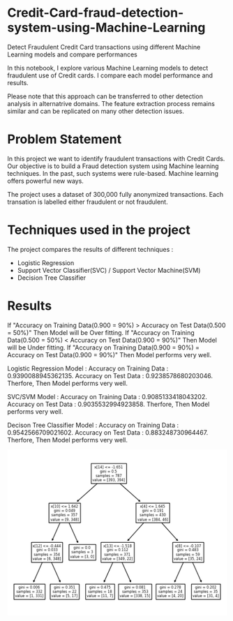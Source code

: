 # Credit-Card-fraud-detection-system-using-Machine-Learning

Detect Fraudulent Credit Card transactions using different Machine Learning models and compare performances

In this notebook, I explore various Machine Learning models to detect fraudulent use of Credit cards. I compare each model performance and results.

Please note that this approach can be transferred to other detection analysis in alternatrive domains. The feature extraction process remains similar and can be replicated on many other detection issues.

# Problem Statement

In this project we want to identify fraudulent transactions with Credit Cards.
Our objective is to build a Fraud detection system using Machine learning techniques.
In the past, such systems were rule-based. Machine learning offers powerful new ways.

The project uses a dataset of 300,000 fully anonymized transactions. Each transation is labelled either fraudulent or not fraudulent.

# Techniques used in the project

The project compares the results of different techniques :

- Logistic Regression
- Support Vector Classifier(SVC) / Support Vector Machine(SVM)
- Decision Tree Classifier

# Results

If "Accuracy on Training Data(0.900 = 90%) > Accuracy on Test Data(0.500 = 50%)" Then Model will be Over fitting.
If "Accuracy on Training Data(0.500 = 50%) < Accuracy on Test Data(0.900 = 90%)" Then Model will be Under fitting.
If "Accuracy on Training Data(0.900 = 90%) = Accuracy on Test Data(0.900 = 90%)" Then Model performs very well.

Logistic Regression Model :
Accuracy on Training Data : 0.9390088945362135.
Accuracy on Test Data :  0.9238578680203046.
Therfore, Then Model performs very well.

SVC/SVM Model :
Accuracy on Training Data : 0.9085133418043202.
Accuracy on Test Data :  0.9035532994923858.
Therfore, Then Model performs very well.

Decison Tree Classifier Model :
Accuracy on Training Data : 0.9542566709021602.
Accuracy on Test Data :  0.883248730964467.
Therfore, Then Model performs very well.

![](Decision_Tree_Classifier.png)
